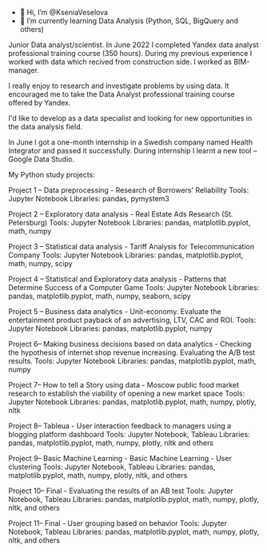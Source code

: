 - 👋 Hi, I’m @KseniaVeselova
- 🌱 I’m currently learning Data Analysis (Python, SQL, BigQuery and others)

Junior Data analyst/scientist.
In June 2022 I completed Yandex data analyst professional training course (350 hours).
During my previous experience I worked with data which recived from construction side. I worked as BIM-manager.

I really enjoy to research and investigate problems by using data.
It encouraged me to take the Data Analyst professional training course offered by Yandex.

I'd like to develop as a data specialist and looking for new opportunities in the data analysis field. 

In June I got a one-month internship in a Swedish company named Health Integrator and passed it successfully. During internship I learnt a new tool – Google Data Studio.

My Python study projects:

Project 1 – Data preprocessing -  Research of Borrowers' Reliability
Tools: Jupyter Notebook Libraries: pandas, pymystem3

Project 2 – Exploratory data analysis -  Real Estate Ads Research (St. Petersburg)
Tools: Jupyter Notebook Libraries: pandas, matplotlib.pyplot, math, numpy

Project 3 – Statistical data analysis -  Tariff Analysis for Telecommunication Company
Tools: Jupyter Notebook  Libraries: pandas, matplotlib.pyplot, math, numpy, scipy

Project 4 – Statistical and Exploratory data analysis - Patterns that Determine Success of a Computer Game
Tools: Jupyter Notebook Libraries: pandas, matplotlib.pyplot, math, numpy, seaborn, scipy

Project 5 – Business data analytics - Unit-economy. Evaluate the entertainment  product payback of an advertising, LTV, CAC and ROI.
Tools: Jupyter Notebook Libraries: pandas, matplotlib.pyplot, numpy

Project 6– Making business decisions based on data analytics - Checking the hypothesis of internet shop revenue increasing. Evaluating the A/B test results.
Tools: Jupyter Notebook Libraries: pandas, matplotlib.pyplot, math, numpy

Project 7– How to tell a Story using data - Moscow public food market research to establish the viability of opening a new market space
Tools: Jupyter Notebook Libraries: pandas, matplotlib.pyplot, math, numpy, plotly, nltk

Project 8– Tableua - User interaction feedback to managers using a blogging platform dashboard
Tools: Jupyter Notebook, Tableau Libraries: pandas, matplotlib.pyplot, math, numpy, plotly, nltk and others

Project 9– Basic Machine Learning  - Basic Machine Learning - User clustering
Tools: Jupyter Notebook, Tableau Libraries: pandas, matplotlib.pyplot, math, numpy, plotly, nltk, and others

Project 10– Final - Evaluating the results of an AB test
Tools: Jupyter Notebook, Tableau Libraries: pandas, matplotlib.pyplot, math, numpy, plotly, nltk, and others

Project 11– Final - User grouping based on behavior
Tools: Jupyter Notebook, Tableau Libraries: pandas, matplotlib.pyplot, math, numpy, plotly, nltk, and others
